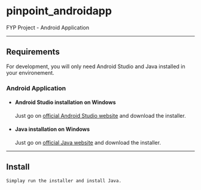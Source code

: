 # pinpoint_androidapp
FYP Project - Android Application

---
## Requirements

For development, you will only need Android Studio and Java installed in your environement.

### Android Application
- #### Android Studio installation on Windows

  Just go on [official Android Studio website](https://developer.android.com/studio/?gclsrc=aw.ds&&gclid=Cj0KCQjwo6D4BRDgARIsAA6uN19g6h8j39LxEHYDaMZ235fJ-ywq2thjiB5bH0NPbFwHSnrqN4cR5x4aAg1SEALw_wcB) and download the installer.

- #### Java installation on Windows

  Just go on [official Java website](https://www.java.com/en/download/) and download the installer.



---

## Install

    Simplay run the installer and install Java. 

